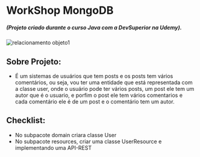 # WorkShop MongoDB 
##### (Projeto criado durante o curso Java com a DevSuperior na Udemy).

![relacionamento objeto1](https://user-images.githubusercontent.com/53848638/171255999-3748273c-67eb-452f-853b-8562f2d4ccd5.png)


## Sobre Projeto:
- É um sistemas de usuários que tem posts e os posts tem vários comentários, ou seja, 
vou ter uma entidade que está representada com a classe user, onde o usuário pode ter vários posts, 
um post ele tem um autor que é o usuario, e porfim o post ele tem vários comentarios e cada comentário 
ele é de um post e o comentário tem um autor. 

## Checklist:
- No subpacote domain criara classe User
- No subpacote resources, criar uma classe UserResource e implementando uma API-REST

